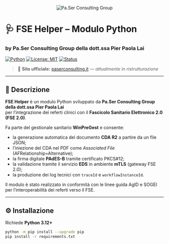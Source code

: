 <p align="center">
  <img src="https://via.placeholder.com/200x80.png?text=Pa.Ser+Consulting+Group" alt="Pa.Ser Consulting Group">
</p>

# 🩺 FSE Helper – Modulo Python
### by **Pa.Ser Consulting Group della dott.ssa Pier Paola Lai**

[![Python](https://img.shields.io/badge/Python-3.12-blue.svg)](https://www.python.org/)
[![License: MIT](https://img.shields.io/badge/License-MIT-green.svg)](LICENSE)
[![Status](https://img.shields.io/badge/Stato-In%20fase%20di%20accreditamento-yellow.svg)](#-accreditamento-fse)

> 🔧 **Sito ufficiale:** [paserconsulting.it](https://paserconsulting.it) — *attualmente in ristrutturazione*

---

## 🧩 Descrizione

**FSE Helper** è un modulo Python sviluppato da **Pa.Ser Consulting Group della dott.ssa Pier Paola Lai**  
per l’integrazione dei referti clinici con il **Fascicolo Sanitario Elettronico 2.0 (FSE 2.0)**.  

Fa parte del gestionale sanitario **WinPreGest** e consente:
- la generazione automatica del documento **CDA R2** a partire da un file JSON;
- l’iniezione del CDA nel PDF come *Associated File* (AFRelationship=Alternative);
- la firma digitale **PAdES-B** tramite certificato PKCS#12;
- la validazione tramite il servizio **EDS** in ambiente **mTLS** (gateway FSE 2.0);
- la produzione dei log tecnici con `traceId` e `workflowInstanceId`.

Il modulo è stato realizzato in conformità con le linee guida AgID e SOGEI per l’interoperabilità dei referti verso il FSE.

---

## ⚙️ Installazione

Richiede **Python 3.12+**

```bash
python -m pip install --upgrade pip
pip install -r requirements.txt
